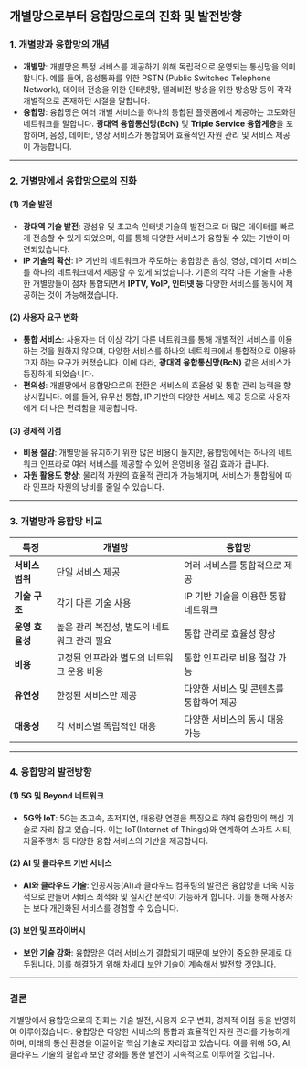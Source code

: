 ## 개별망으로부터 융합망으로의 진화 및 발전방향

### **1. 개별망과 융합망의 개념**

- **개별망**: 개별망은 특정 서비스를 제공하기 위해 독립적으로 운영되는 통신망을 의미합니다. 예를 들어, 음성통화를 위한 PSTN (Public Switched Telephone Network), 데이터 전송을 위한 인터넷망, 텔레비전 방송을 위한 방송망 등이 각각 개별적으로 존재하던 시절을 말합니다.
- **융합망**: 융합망은 여러 개별 서비스를 하나의 통합된 플랫폼에서 제공하는 고도화된 네트워크를 말합니다. **광대역 융합통신망(BcN)** 및 **Triple Service 융합계층**을 포함하며, 음성, 데이터, 영상 서비스가 통합되어 효율적인 자원 관리 및 서비스 제공이 가능합니다.

---

### **2. 개별망에서 융합망으로의 진화**

#### **(1) 기술 발전**
- **광대역 기술 발전**: 광섬유 및 초고속 인터넷 기술의 발전으로 더 많은 데이터를 빠르게 전송할 수 있게 되었으며, 이를 통해 다양한 서비스가 융합될 수 있는 기반이 마련되었습니다.
- **IP 기술의 확산**: IP 기반의 네트워크가 주도하는 융합망은 음성, 영상, 데이터 서비스를 하나의 네트워크에서 제공할 수 있게 되었습니다. 기존의 각각 다른 기술을 사용한 개별망들이 점차 통합되면서 **IPTV, VoIP, 인터넷 등** 다양한 서비스를 동시에 제공하는 것이 가능해졌습니다.

#### **(2) 사용자 요구 변화**
- **통합 서비스**: 사용자는 더 이상 각기 다른 네트워크를 통해 개별적인 서비스를 이용하는 것을 원하지 않으며, 다양한 서비스를 하나의 네트워크에서 통합적으로 이용하고자 하는 요구가 커졌습니다. 이에 따라, **광대역 융합통신망(BcN)** 같은 서비스가 등장하게 되었습니다.
- **편의성**: 개별망에서 융합망으로의 전환은 서비스의 효율성 및 통합 관리 능력을 향상시킵니다. 예를 들어, 유무선 통합, IP 기반의 다양한 서비스 제공 등으로 사용자에게 더 나은 편리함을 제공합니다.

#### **(3) 경제적 이점**
- **비용 절감**: 개별망을 유지하기 위한 많은 비용이 들지만, 융합망에서는 하나의 네트워크 인프라로 여러 서비스를 제공할 수 있어 운영비용 절감 효과가 큽니다.
- **자원 활용도 향상**: 물리적 자원의 효율적 관리가 가능해지며, 서비스가 통합됨에 따라 인프라 자원의 낭비를 줄일 수 있습니다.

---

### **3. 개별망과 융합망 비교**

| **특징**         | **개별망**                                  | **융합망**                                   |
|------------------|--------------------------------------------|--------------------------------------------|
| **서비스 범위**  | 단일 서비스 제공                           | 여러 서비스를 통합적으로 제공             |
| **기술 구조**    | 각기 다른 기술 사용                        | IP 기반 기술을 이용한 통합 네트워크         |
| **운영 효율성**  | 높은 관리 복잡성, 별도의 네트워크 관리 필요 | 통합 관리로 효율성 향상                    |
| **비용**         | 고정된 인프라와 별도의 네트워크 운용 비용   | 통합 인프라로 비용 절감 가능               |
| **유연성**       | 한정된 서비스만 제공                       | 다양한 서비스 및 콘텐츠를 통합하여 제공   |
| **대응성**       | 각 서비스별 독립적인 대응                   | 다양한 서비스의 동시 대응 가능             |

---

### **4. 융합망의 발전방향**

#### **(1) 5G 및 Beyond 네트워크**
- **5G와 IoT**: 5G는 초고속, 초저지연, 대용량 연결을 특징으로 하여 융합망의 핵심 기술로 자리 잡고 있습니다. 이는 IoT(Internet of Things)와 연계하여 스마트 시티, 자율주행차 등 다양한 융합 서비스의 기반을 제공합니다.
  
#### **(2) AI 및 클라우드 기반 서비스**
- **AI와 클라우드 기술**: 인공지능(AI)과 클라우드 컴퓨팅의 발전은 융합망을 더욱 지능적으로 만들어 서비스 최적화 및 실시간 분석이 가능하게 합니다. 이를 통해 사용자는 보다 개인화된 서비스를 경험할 수 있습니다.
  
#### **(3) 보안 및 프라이버시**
- **보안 기술 강화**: 융합망은 여러 서비스가 결합되기 때문에 보안이 중요한 문제로 대두됩니다. 이를 해결하기 위해 차세대 보안 기술이 계속해서 발전할 것입니다.

---

### **결론**

개별망에서 융합망으로의 진화는 기술 발전, 사용자 요구 변화, 경제적 이점 등을 반영하여 이루어졌습니다. 융합망은 다양한 서비스의 통합과 효율적인 자원 관리를 가능하게 하며, 미래의 통신 환경을 이끌어갈 핵심 기술로 자리잡고 있습니다. 이를 위해 5G, AI, 클라우드 기술의 결합과 보안 강화를 통한 발전이 지속적으로 이루어질 것입니다.
